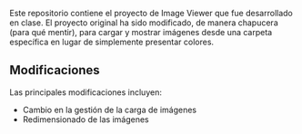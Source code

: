 Este repositorio contiene el proyecto de Image Viewer que fue desarrollado en clase. El proyecto original ha sido modificado, de manera chapucera (para qué mentir), para cargar y mostrar imágenes desde una carpeta específica en lugar de simplemente presentar colores.

## Modificaciones
Las principales modificaciones incluyen:
- Cambio en la gestión de la carga de imágenes
- Redimensionado de las imágenes
